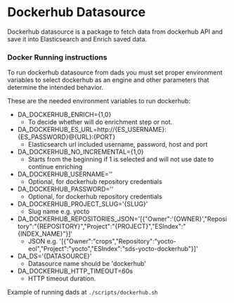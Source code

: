 Dockerhub Datasource
=========

Dockerhub datasource is a package to fetch data 
from dockerhub API and save it into Elasticsearch
 and Enrich saved data.


### Docker Running instructions

To run dockerhub datasource from dads you 
must set proper environment variables to 
select dockerhub as an engine and other 
parameters that determine the intended behavior.

These are the needed environment variables to run dockerhub:
- DA_DOCKERHUB_ENRICH={1,0}
    - To decide whether will do enrichment step or not.
- DA_DOCKERHUB_ES_URL=http://{ES_USERNAME}:{ES_PASSWORD}@{URL}:{PORT}
    - Elasticsearch url included username, password, host and port
- DA_DOCKERHUB_NO_INCREMENTAL={1,0} 
    - Starts from the beginning if 1 is selected and will not use date to continue enriching 
- DA_DOCKERHUB_USERNAME=''
    - Optional, for dockerhub repository credentials
- DA_DOCKERHUB_PASSWORD='' 
    - Optional, for dockerhub repository credentials
- DA_DOCKERHUB_PROJECT_SLUG='{SLUG}'
    - Slug name e.g. yocto
- DA_DOCKERHUB_REPOSITORIES_JSON='[{"Owner":'{OWNER}',"Repository":"{REPOSITORY}","Project":"{PROJECT}","ESIndex":"{INDEX_NAME}"}]'
    - JSON  e.g. '[{"Owner":"crops","Repository":"yocto-eol","Project":"yocto","ESIndex":"sds-yocto-dockerhub"}]'
- DA_DS='{DATASOURCE}' 
    - Datasource name should be 'dockerhub'
- DA_DOCKERHUB_HTTP_TIMEOUT=60s 
    - HTTP timeout duration.
    
Example of running dads at 
`./scripts/dockerhub.sh`



